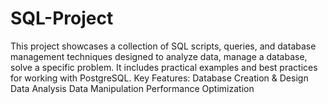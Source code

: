 # SQL-Project
This project showcases a  collection of SQL scripts, queries, and database management techniques designed to analyze data, manage a database, solve a specific problem. It includes practical examples and best practices for working with  PostgreSQL. Key Features: Database Creation &amp; Design Data Analysis Data Manipulation Performance Optimization
